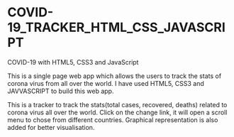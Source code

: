 # COVID-19_TRACKER_HTML_CSS_JAVASCRIPT
COVID-19 with HTML5, CSS3 and JavaScript


This is a single page web app which allows the users to track the stats of corona virus from all over the world.
I have used HTML5, CSS3 and JAVVASCRIPT to build this web app.

This is a tracker to  track the stats(total cases, recovered, deaths) related to corona virus all over the world.
Click on the change link, it will open a scroll menu to chose from different countries.
Graphical representation is also added for better visualisation.
